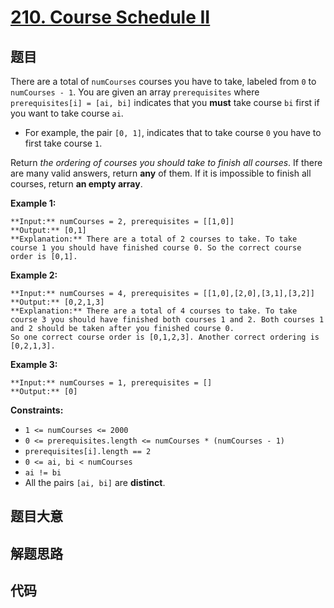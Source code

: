 # [210. Course Schedule II](https://leetcode.com/problems/course-schedule-ii)

## 题目

There are a total of `numCourses` courses you have to take, labeled from `0`
to `numCourses - 1`. You are given an array `prerequisites` where
`prerequisites[i] = [ai, bi]` indicates that you **must** take course `bi`
first if you want to take course `ai`.

  * For example, the pair `[0, 1]`, indicates that to take course `0` you have to first take course `1`.

Return _the ordering of courses you should take to finish all courses_. If
there are many valid answers, return **any** of them. If it is impossible to
finish all courses, return **an empty array**.



**Example 1:**

    
    
    **Input:** numCourses = 2, prerequisites = [[1,0]]
    **Output:** [0,1]
    **Explanation:** There are a total of 2 courses to take. To take course 1 you should have finished course 0. So the correct course order is [0,1].
    

**Example 2:**

    
    
    **Input:** numCourses = 4, prerequisites = [[1,0],[2,0],[3,1],[3,2]]
    **Output:** [0,2,1,3]
    **Explanation:** There are a total of 4 courses to take. To take course 3 you should have finished both courses 1 and 2. Both courses 1 and 2 should be taken after you finished course 0.
    So one correct course order is [0,1,2,3]. Another correct ordering is [0,2,1,3].
    

**Example 3:**

    
    
    **Input:** numCourses = 1, prerequisites = []
    **Output:** [0]
    



**Constraints:**

  * `1 <= numCourses <= 2000`
  * `0 <= prerequisites.length <= numCourses * (numCourses - 1)`
  * `prerequisites[i].length == 2`
  * `0 <= ai, bi < numCourses`
  * `ai != bi`
  * All the pairs `[ai, bi]` are **distinct**.


## 题目大意

## 解题思路

## 代码

```javascript

```
